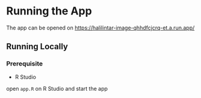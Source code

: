 # Running the App

The app can be opened on https://halilintar-image-qhhdfcjcrq-et.a.run.app/

## Running Locally
### Prerequisite
- R Studio

open `app.R` on R Studio and start the app

